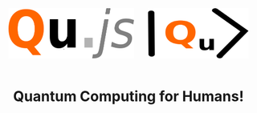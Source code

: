 <div align="center">
  <img src="images/Qujs2.png" alt="Qu.js" width="250" height="100"> &nbsp &nbsp &nbsp
  <img src="images/qujslogo2.png" alt="Qu.js" width="200" height="100"> 
  <br>
  <br>
</div>

<h1 align="center">Quantum Computing for Humans!</h1>
